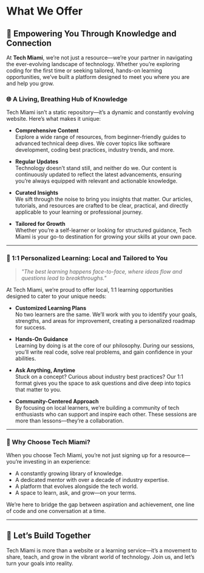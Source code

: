 # What We Offer  

## 🌟 Empowering You Through Knowledge and Connection  

At **Tech Miami**, we’re not just a resource—we’re your partner in navigating the ever-evolving landscape of technology. Whether you’re exploring coding for the first time or seeking tailored, hands-on learning opportunities, we’ve built a platform designed to meet you where you are and help you grow.  

### **🌐 A Living, Breathing Hub of Knowledge**  

Tech Miami isn’t a static repository—it’s a dynamic and constantly evolving website. Here’s what makes it unique:  
- **Comprehensive Content**  
  Explore a wide range of resources, from beginner-friendly guides to advanced technical deep dives. We cover topics like software development, coding best practices, industry trends, and more.  

- **Regular Updates**  
  Technology doesn’t stand still, and neither do we. Our content is continuously updated to reflect the latest advancements, ensuring you’re always equipped with relevant and actionable knowledge.  

- **Curated Insights**  
  We sift through the noise to bring you insights that matter. Our articles, tutorials, and resources are crafted to be clear, practical, and directly applicable to your learning or professional journey.  

- **Tailored for Growth**  
  Whether you’re a self-learner or looking for structured guidance, Tech Miami is your go-to destination for growing your skills at your own pace.  

---

### **🤝 1:1 Personalized Learning: Local and Tailored to You**  

> _"The best learning happens face-to-face, where ideas flow and questions lead to breakthroughs."_  

At Tech Miami, we’re proud to offer local, 1:1 learning opportunities designed to cater to your unique needs:  
- **Customized Learning Plans**  
  No two learners are the same. We’ll work with you to identify your goals, strengths, and areas for improvement, creating a personalized roadmap for success.  

- **Hands-On Guidance**  
  Learning by doing is at the core of our philosophy. During our sessions, you’ll write real code, solve real problems, and gain confidence in your abilities.  

- **Ask Anything, Anytime**  
  Stuck on a concept? Curious about industry best practices? Our 1:1 format gives you the space to ask questions and dive deep into topics that matter to you.  

- **Community-Centered Approach**  
  By focusing on local learners, we’re building a community of tech enthusiasts who can support and inspire each other. These sessions are more than lessons—they’re a collaboration.  

---

### **📌 Why Choose Tech Miami?**  

When you choose Tech Miami, you’re not just signing up for a resource—you’re investing in an experience:  
- A constantly growing library of knowledge.  
- A dedicated mentor with over a decade of industry expertise.  
- A platform that evolves alongside the tech world.  
- A space to learn, ask, and grow—on your terms.  

We’re here to bridge the gap between aspiration and achievement, one line of code and one conversation at a time.  

---

## 🚀 Let’s Build Together  

Tech Miami is more than a website or a learning service—it’s a movement to share, teach, and grow in the vibrant world of technology. Join us, and let’s turn your goals into reality.  
